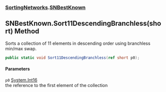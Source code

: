 ### [SortingNetworks](SortingNetworks.md 'SortingNetworks').[SNBestKnown](SortingNetworks_SNBestKnown.md 'SortingNetworks.SNBestKnown')
## SNBestKnown.Sort11DescendingBranchless(short) Method
Sorts a collection of 11 elements in descending order using branchless min/max swap.  
```csharp
public static void Sort11DescendingBranchless(ref short p0);
```
#### Parameters
<a name='SortingNetworks_SNBestKnown_Sort11DescendingBranchless(short)_p0'></a>
`p0` [System.Int16](https://docs.microsoft.com/en-us/dotnet/api/System.Int16 'System.Int16')  
the reference to the first element of the collection
  
